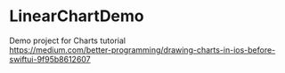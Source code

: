 # LinearChartDemo
Demo project for Charts tutorial
<br>https://medium.com/better-programming/drawing-charts-in-ios-before-swiftui-9f95b8612607
